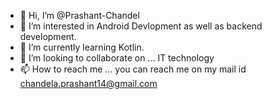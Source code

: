 - 👋 Hi, I’m @Prashant-Chandel
- 👀 I’m interested in Android Devlopment as well as backend development.
- 🌱 I’m currently learning  Kotlin.
- 💞️ I’m looking to collaborate on ...
        IT technology
- 📫 How to reach me ...
    you can reach me on my mail id chandela.prashant14@gmail.com

<!---
Prashant-Chandel/Prashant-Chandel is a ✨ special ✨ repository because its `README.md` (this file) appears on your GitHub profile.
You can click the Preview link to take a look at your changes.
--->
